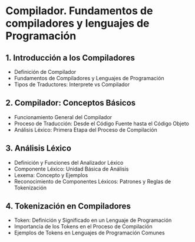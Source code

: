 # Compilador. Fundamentos de compiladores y lenguajes de Programación


## 1. Introducción a los Compiladores
   - Definición de Compilador
   - Fundamentos de Compiladores y Lenguajes de Programación
   - Tipos de Traductores: Interprete vs Compilador

## 2. Compilador: Conceptos Básicos
   - Funcionamiento General del Compilador
   - Proceso de Traducción: Desde el Código Fuente hasta el Código Objeto
   - Análisis Léxico: Primera Etapa del Proceso de Compilación

## 3. Análisis Léxico
   - Definición y Funciones del Analizador Léxico
   - Componente Léxico: Unidad Básica de Análisis
   - Lexema: Concepto y Ejemplos
   - Reconocimiento de Componentes Léxicos: Patrones y Reglas de Tokenización

## 4. Tokenización en Compiladores
   - Token: Definición y Significado en un Lenguaje de Programación
   - Importancia de los Tokens en el Proceso de Compilación
   - Ejemplos de Tokens en Lenguajes de Programación Comunes